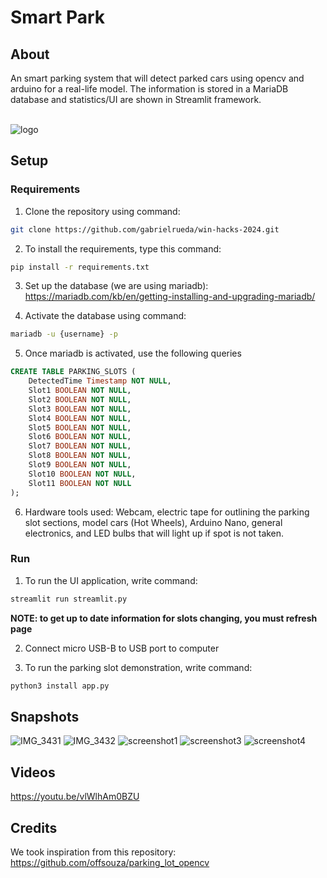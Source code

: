# Smart Park

## About
An smart parking system that will detect parked cars using opencv and arduino for a real-life model. The information is stored in a MariaDB database and statistics/UI are shown in Streamlit framework. <br><br>


![logo](https://github.com/gabrielrueda/win-hacks-2024/assets/93105329/142eee82-6c98-4ad6-99e9-3a8b02e65b61)


## Setup 

### Requirements
1. Clone the repository using command:
```bash
git clone https://github.com/gabrielrueda/win-hacks-2024.git
```

2. To install the requirements, type this command:
``` bash
pip install -r requirements.txt
```

3. Set up the database (we are using mariadb):
https://mariadb.com/kb/en/getting-installing-and-upgrading-mariadb/ 

4. Activate the database using command:
```bash
mariadb -u {username} -p
```

5. Once mariadb is activated, use the following queries
``` sql
CREATE TABLE PARKING_SLOTS (
    DetectedTime Timestamp NOT NULL,
    Slot1 BOOLEAN NOT NULL,
    Slot2 BOOLEAN NOT NULL,
    Slot3 BOOLEAN NOT NULL,
    Slot4 BOOLEAN NOT NULL,
    Slot5 BOOLEAN NOT NULL,
    Slot6 BOOLEAN NOT NULL,
    Slot7 BOOLEAN NOT NULL,
    Slot8 BOOLEAN NOT NULL,
    Slot9 BOOLEAN NOT NULL,
    Slot10 BOOLEAN NOT NULL,
    Slot11 BOOLEAN NOT NULL
);
```

6. Hardware tools used: 
Webcam, electric tape for outlining the parking slot sections, model cars (Hot Wheels), Arduino Nano, general electronics, and LED bulbs that will light up if spot is not taken. 

### Run
1. To run the UI application, write command:
``` bash
streamlit run streamlit.py
```
 **NOTE: to get up to date information for slots changing, you must refresh page**
 
 2. Connect micro USB-B to USB port to computer
 
 3. To run the parking slot demonstration, write command:
 ``` bash
 python3 install app.py
```
 
 
## Snapshots
![IMG_3431](https://github.com/gabrielrueda/win-hacks-2024/assets/93105329/affad5a3-c802-4a17-a95e-ccb5091b0afb)
![IMG_3432](https://github.com/gabrielrueda/win-hacks-2024/assets/93105329/c9cca96a-c8fe-4633-89ba-bd3662798055)
![screenshot1](https://github.com/gabrielrueda/win-hacks-2024/assets/93105329/68b97951-af28-4ea0-a997-17336c7c3566)
![screenshot3](https://github.com/gabrielrueda/win-hacks-2024/assets/93105329/255dfb48-4232-4095-9297-6b77d5069931)
![screenshot4](https://github.com/gabrielrueda/win-hacks-2024/assets/93105329/d1002780-7bd7-4020-9bfa-aad512f5fa2b)


## Videos
https://youtu.be/vlWlhAm0BZU

## Credits
We took inspiration from this repository: https://github.com/offsouza/parking_lot_opencv
